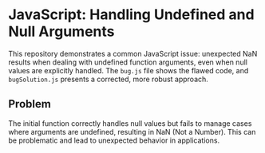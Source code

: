# JavaScript: Handling Undefined and Null Arguments

This repository demonstrates a common JavaScript issue: unexpected NaN results when dealing with undefined function arguments, even when null values are explicitly handled.  The `bug.js` file shows the flawed code, and `bugSolution.js` presents a corrected, more robust approach.

## Problem
The initial function correctly handles null values but fails to manage cases where arguments are undefined, resulting in NaN (Not a Number). This can be problematic and lead to unexpected behavior in applications.